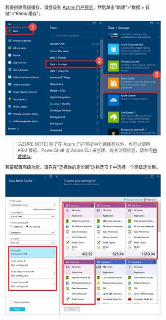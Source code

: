 若要创建高级缓存，请登录到 [Azure 门户预览](https://portal.azure.cn)，然后单击“新建”>“数据 + 存储”>“Redis 缓存”。

![创建缓存](./media/redis-cache-premium-create/redis-cache-new-cache-menu.png)

>[AZURE.NOTE] 除了在 Azure 门户预览中创建缓存以外，也可以使用 ARM 模板、PowerShell 或 Azure CLI 来创建。有关详细信息，请参阅[创建缓存](/documentation/articles/cache-dotnet-how-to-use-azure-redis-cache/#create-a-cache)。

若要配置高级功能，请先在“选择你的定价层”边栏选项卡中选择一个高级定价层。

![选择你的定价层](./media/redis-cache-premium-create/redis-cache-premium-pricing-tier.png)

<!---HONumber=Mooncake_0829_2016-->